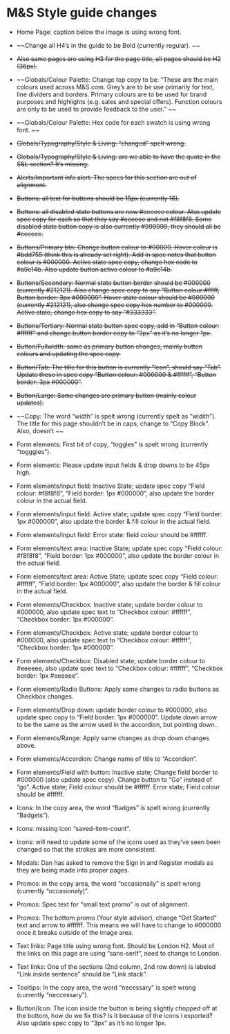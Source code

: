 # M&S Style guide changes

- Home Page: caption below the image is using wrong font.

- ~~Change all H4’s in the guide to be Bold (currently regular). ~~

- ~~Also same pages are using H3 for the page title, all pages should be H2 (36px).~~

- ~~Globals/Colour Palette: Change top copy to be:
“These are the main colours used across M&S.com. Grey’s are to be use primarily for text, line dividers and borders. Primary colours are to be used for brand purposes and highlights (e.g. sales and special offers). Function colours are only to be used to provide feedback to the user.” ~~


- ~~Globals/Colour Palette: Hex code for each swatch is using wrong font. ~~

- ~~Globals/Typography/Style & Living: “changed” spelt wrong.~~

- ~~Globals/Typography/Style & Living: are we able to have the quote in the S&L section? It’s missing.~~

- ~~Alerts/Important info alert: The specs for this section are out of alignment.~~

- ~~Buttons: all text for buttons should be 15px (currently 16).~~

- ~~Buttons: all disabled state buttons are now #eeeeee colour. Also update spec copy for each so that they say #eeeeee and not #f8f8f8. Some disabled state button copy is also currently #999999, they should all be #cccccc.~~

- ~~Buttons/Primary btn: Change button colour to #00000. Hover colour is #bdd755 (think this is already set right). Add in spec notes that button colour is #000000. Active state spec copy, change hex code to #a9c14b. Also update button active colour to #a9c14b.~~

- ~~Buttons/Secondary: Normal state button border should be #000000 (currently #212121). Also change spec copy to say “Button colour:#fffff, Button border: 3px #000000”. Hover state colour should be #000000 (currently #212121), also change spec copy hex number to #000000. Active state, change hex copy to say “#333333”.~~

- ~~Buttons/Tertiary: Normal state button spec copy, add in “Button colour: #ffffff” and  change button border copy to “3px” as it’s no longer 1px.~~

- ~~Button/Fullwidth: same as primary button changes, mainly button colours and updating the spec copy.~~

- ~~Button/Tab: The title for this button is currently “Icon”, should say “Tab”. Update these in spec copy “Button colour: #000000 & #ffffff”, “Button border: 3px #000000”.~~

- ~~Button/Large: Same changes are primary button (mainly colour updates).~~

- ~~Copy: The word “width” is spelt wrong (currently spelt as “widith”). The title for this page shouldn’t be in caps, change to “Copy Block”. Also, doesn’t ~~

- Form elements: First bit of copy, “toggles” is spelt wrong (currently “togggles”).

- Form elements: Please update input fields & drop downs to be 45px high.

- Form elements/input field: Inactive State; update spec copy “Field colour: #f8f8f8”, “Field border: 1px #000000”, also update the border colour in the actual field. 

- Form elements/input field: Active state; update spec copy “Field border: 1px #000000”, also update the border & fill colour in the actual field.

- Form elements/input field: Error state: field colour should be #ffffff.

- Form elements/text area: Inactive State; update spec copy “Field colour: #f8f8f8”, “Field border: 1px #000000”, also update the border colour in the actual field. 

- Form elements/text area: Active State; update spec copy “Field colour: #ffffff”, “Field border: 1px #000000”, also update the border & fill colour in the actual field. 

- Form elements/Checkbox: Inactive state; update border colour to #000000, also update spec text to “Checkbox colour: #ffffff”, “Checkbox border: 1px #000000”. 

- Form elements/Checkbox: Active state; update border colour to #000000, also update spec text to “Checkbox colour: #ffffff”, “Checkbox border: 1px #000000”. 

- Form elements/Checkbox: Disabled state; update border colour to #eeeeee, also update spec text to “Checkbox colour: #ffffff”, “Checkbox border: 1px #eeeeee”. 

- Form elements/Radio Buttons: Apply same changes to radio buttons as Checkbox changes. 

- Form elements/Drop down: update border colour to #000000, also update spec copy to “Field border: 1px #000000”. Update down arrow to be the same as the arrow used in the accordion, but pointing down..

- Form elements/Range: Apply same changes as drop down changes above. 

- Form elements/Accordion: Change name of title to “Accordion”.

- Form elements/Field with button: Inactive state; Change field border to #000000 (also update spec copy). Change button to “Go” instead of “go”. Active state; Field colour should be #ffffff. Error state; Field colour should be #ffffff.

- Icons: In the copy area, the word “Badges” is spelt wrong (currently “Badgets”). 

- Icons: missing icon “saved-item-count”.

- Icons: will need to update some of the icons used as they’ve seen been changed so that the strokes are more consistent. 

- Modals: Dan has asked to remove the Sign in and Register modals as they are being made into proper pages. 

- Promos: in the copy area, the word “occasionally” is spelt wrong (currently “occasionaly)”.

- Promos: Spec text for “small text promo” is out of alignment. 

- Promos: The bottom promo (Your style advisor), change “Get Started” text and arrow to #ffffff. This means we will have to change to #000000 once it breaks outside of the image area.

- Text links: Page title using wrong font. Should be London H2. Most of the links on this page are using “sans-serif”, need to change to London. 

- Text links: One of the sections (2nd column, 2nd row down) is labeled “Link inside sentence” should be “Link stack”.

- Tooltips: In the copy area, the word “necessary” is spelt wrong (currently “neccessary”). 



- Button/Icon: The icon inside the button is being slightly chopped off at the bottom, how do we fix this? Is it because of the icons i exported? Also update spec copy to “3px” as it’s no longer 1px.